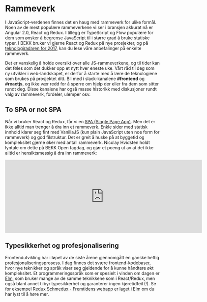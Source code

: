 # Rammeverk

I JavaScript-verdenen finnes det en haug med rammeverk for ulike formål. Noen av de mest populære rammeverkene vi ser i bransjen akkurat nå er Angular 2.0, React og Redux. I tillegg er TypeScript og Flow populære for dem som ønsker å begrense JavaScript til i større grad å bruke statiske typer. I BEKK bruker vi gjerne React og Redux på nye prosjekter, og på [teknologiradaren for 2017](https://radar.bekk.no/tech2017/frontend-og-mobil), kan du lese våre anbefalinger på enkelte rammeverk.

Det er vanskelig å holde oversikt over alle JS-rammeverkene, og til tider kan det føles som det dukker opp et nytt hver eneste uke. Vårt råd til deg som ny utvikler i web-landskapet, er derfor å starte med å lære de teknologiene som brukes på prosjektet ditt. Bli med i slack-kanalene **#frontend** og **#reactjs**, og ikke vær redd for å spørre om hjelp der eller fra dem som sitter rundt deg. Disse kanalene har også masse historikk med diskusjoner rundt valg av rammeverk, fordeler, ulemper osv.

## To SPA or not SPA

Når vi bruker React og Redux, får vi en [SPA (Single Page App)](https://en.wikipedia.org/wiki/Single-page_application). Men det er ikke alltid man trenger å dra inn et rammeverk. Enkle sider med statisk innhold klarer seg fint med VanillaJS (kun plain JavaScript uten noe form for rammeverk) og god filstruktur. Det er greit å huske på at byggetid og kompleksitet gjerne øker med antall rammeverk. Nicolay Hvidsten holdt lyntale om dette på BEKK Open fagdag, og gjør et poeng ut av at det ikke alltid er hensiktsmessig å dra inn rammeverk:

<iframe src="https://player.vimeo.com/video/208184341" width="640" height="238" frameborder="0" webkitallowfullscreen mozallowfullscreen allowfullscreen></iframe>

## Typesikkerhet og profesjonalisering

Frontendutvikling har i løpet av de siste årene gjennomgått en ganske heftig profesjonaliseringsprosess. I dag finnes det svære frontend-kodebaser, hvor nye teknikker og språk viser seg gjeldende for å kunne håndtere økt kompleksitet. Et programmeringsspråk som er spesielt i vinden om dagen er [Elm](https://radar.bekk.no/tech2018/sprak-og-rammeverk/elm), som bruker mange av de samme teknikkene som i React/Redux, men også blant annet tilbyr typesikkerhet og garanterer ingen kjøretidfeil (!). Se for eksempel [Redux Schmedux - Fremtidens webapp er laget i Elm](https://vimeo.com/208178713) om du har lyst til å høre mer.
